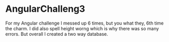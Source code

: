# AngularChalleng3
For my Angular challenge I messed up 6 times, but you what they, 6th time the charm. I did also spell height worng which is why there was so many errors. But overall I created a two way database. 
